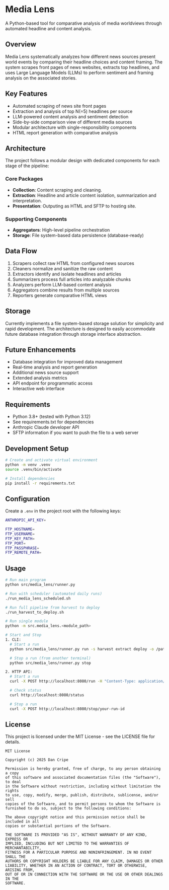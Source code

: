 # Media Lens

A Python-based tool for comparative analysis of media worldviews through automated headline and content analysis.

## Overview

Media Lens systematically analyzes how different news sources present world events by comparing their headline choices and content framing. The system scrapes front pages of news websites, extracts top headlines, and uses Large Language Models (LLMs) to perform sentiment and framing analysis on the associated stories.

## Key Features

- Automated scraping of news site front pages
- Extraction and analysis of top N(=5) headlines per source
- LLM-powered content analysis and sentiment detection
- Side-by-side comparison view of different media sources
- Modular architecture with single-responsibility components
- HTML report generation with comparative analysis

## Architecture

The project follows a modular design with dedicated components for each stage of the pipeline:

### Core Packages
- **Collection**: Content scraping and cleaning.
- **Extraction**: Headline and article content isolation, summarization and interpretation.
- **Presentation**: Outputing as HTML and SFTP to hosting site.

### Supporting Components
- **Aggregators**: High-level pipeline orchestration
- **Storage**: File system-based data persistence (database-ready)

## Data Flow

1. Scrapers collect raw HTML from configured news sources
2. Cleaners normalize and sanitize the raw content
3. Extractors identify and isolate headlines and articles
4. Summarizers process full articles into analyzable chunks
5. Analyzers perform LLM-based content analysis
6. Aggregators combine results from multiple sources
7. Reporters generate comparative HTML views

## Storage

Currently implements a file system-based storage solution for simplicity and rapid development. The architecture is designed to easily accommodate future database integration through storage interface abstraction.

## Future Enhancements

- Database integration for improved data management
- Real-time analysis and report generation
- Additional news source support
- Extended analysis metrics
- API endpoint for programmatic access
- Interactive web interface

## Requirements

- Python 3.8+ (tested with Python 3.12)
- See requirements.txt for dependencies
- Anthropic Claude developer API
- SFTP information if you want to push the file to a web server

## Development Setup

```bash
# Create and activate virtual environment
python -m venv .venv
source .venv/bin/activate

# Install dependencies
pip install -r requirements.txt
```


## Configuration

Create a `.env` in the project root with the following keys:
```bash
ANTHROPIC_API_KEY=

FTP_HOSTNAME=
FTP_USERNAME=
FTP_KEY_PATH=
FTP_PORT=
FTP_PASSPHRASE=
FTP_REMOTE_PATH=
```


## Usage

```bash
# Run main program
python src/media_lens/runner.py

# Run with scheduler (automated daily runs)
./run_media_lens_scheduled.sh

# Run full pipeline from harvest to deploy
./run_harvest_to_deploy.sh

# Run single module
python -m src.media_lens.<module_path>

# Start and Stop
1. CLI:
  # Start a run
  python src/media_lens/runner.py run -s harvest extract deploy -o /path/to/output

  # Stop a run (from another terminal)
  python src/media_lens/runner.py stop

2. HTTP API:
  # Start a run
  curl -X POST http://localhost:8080/run -H "Content-Type: application/json" -d '{"steps": ["harvest", "extract", "deploy"]}'

  # Check status
  curl http://localhost:8080/status

  # Stop a run
  curl -X POST http://localhost:8080/stop/your-run-id


```

## License

This project is licensed under the MIT License - see the LICENSE file for details.
```
MIT License

Copyright (c) 2025 Dan Cripe

Permission is hereby granted, free of charge, to any person obtaining a copy
of this software and associated documentation files (the "Software"), to deal
in the Software without restriction, including without limitation the rights
to use, copy, modify, merge, publish, distribute, sublicense, and/or sell
copies of the Software, and to permit persons to whom the Software is
furnished to do so, subject to the following conditions:

The above copyright notice and this permission notice shall be included in all
copies or substantial portions of the Software.

THE SOFTWARE IS PROVIDED "AS IS", WITHOUT WARRANTY OF ANY KIND, EXPRESS OR
IMPLIED, INCLUDING BUT NOT LIMITED TO THE WARRANTIES OF MERCHANTABILITY,
FITNESS FOR A PARTICULAR PURPOSE AND NONINFRINGEMENT. IN NO EVENT SHALL THE
AUTHORS OR COPYRIGHT HOLDERS BE LIABLE FOR ANY CLAIM, DAMAGES OR OTHER
LIABILITY, WHETHER IN AN ACTION OF CONTRACT, TORT OR OTHERWISE, ARISING FROM,
OUT OF OR IN CONNECTION WITH THE SOFTWARE OR THE USE OR OTHER DEALINGS IN THE
SOFTWARE.
```
